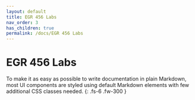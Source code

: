```yaml
---
layout: default
title: EGR 456 Labs
nav_order: 3
has_children: true
permalink: /docs/EGR 456 Labs
---
```


# EGR 456 Labs

To make it as easy as possible to write documentation in plain Markdown, most UI components are styled using default Markdown elements with few additional CSS classes needed.
{: .fs-6 .fw-300 }

